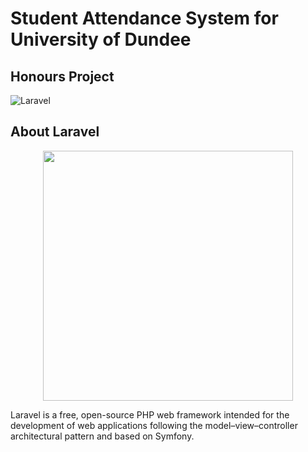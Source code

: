 # Student Attendance System for University of Dundee
## Honours Project

![Laravel](https://github.com/zohaibnawaztarar/UOD-Attendance-System/workflows/Laravel/badge.svg)

## About Laravel
<p align="center"><img src="https://res.cloudinary.com/dtfbvvkyp/image/upload/v1566331377/laravel-logolockup-cmyk-red.svg" width="400"></p>
Laravel is a free, open-source PHP web framework intended for the development of web applications following the model–view–controller architectural pattern and based on Symfony. 


